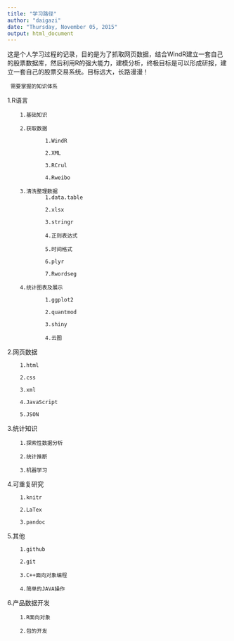 ```yaml
---
title: "学习路径"
author: "daigazi"
date: "Thursday, November 05, 2015"
output: html_document
---
```


这是个人学习过程的记录，目的是为了抓取网页数据，结合WindR建立一套自己的股票数据库，然后利用R的强大能力，建模分析，终极目标是可以形成研报，建立一套自己的股票交易系统。目标远大，长路漫漫！


` 需要掌握的知识体系`

1.R语言

        1.基础知识
        
        2.获取数据
        
                1.WindR
                
                2.XML
                
                3.RCrul
                
                4.Rweibo
                
        3.清洗整理数据
                1.data.table
                
                2.xlsx
                
                3.stringr
                
                4.正则表达式
                
                5.时间格式
                
                6.plyr
                
                7.Rwordseg
                
        4.统计图表及展示
                
                1.ggplot2
                
                2.quantmod
                
                3.shiny
                
                4.云图
                
2.网页数据

        1.html
        
        2.css
        
        3.xml
        
        4.JavaScript
        
        5.JSON
        
3.统计知识

        1.探索性数据分析
        
        2.统计推断
        
        3.机器学习
        
4.可重复研究

        1.knitr
        
        2.LaTex
        
        3.pandoc
        
5.其他

        1.github
        
        2.git
        
        3.C++面向对象编程
        
        4.简单的JAVA操作
        
6.产品数据开发

        1.R面向对象
        
        2.包的开发

